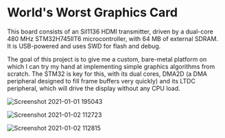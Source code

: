 # World's Worst Graphics Card

This board consists of an SiI1136 HDMI transmitter, driven by a dual-core 480 MHz STM32H745IIT6 microcontroller, with 64 MB of external SDRAM. It is USB-powered and uses SWD for flash and debug.

The goal of this project is to give me a custom, bare-metal platform on which I can try my hand at implementing simple graphics algorithms from scratch. The STM32 is key for this, with its dual cores, DMA2D (a DMA peripheral designed to fill frame buffers very quickly) and its LTDC peripheral, which will drive the display without any CPU load.

![Screenshot 2021-01-01 195043](https://user-images.githubusercontent.com/44215543/103459964-31b77980-4ced-11eb-8380-6e7c4df7adda.png)

![Screenshot 2021-01-02 112723](https://user-images.githubusercontent.com/44215543/103460026-a1c5ff80-4ced-11eb-8404-2e1119439eb0.png)

![Screenshot 2021-01-02 112815](https://user-images.githubusercontent.com/44215543/103460027-a25e9600-4ced-11eb-8bff-0aaf9a81aada.png)

